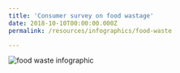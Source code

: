 ```yaml
---
title: 'Consumer survey on food wastage'
date: 2018-10-10T00:00:00.000Z
permalink: /resources/infographics/food-waste

---
```



![food waste infographic](/images/food-waste-infographic.jpg)
